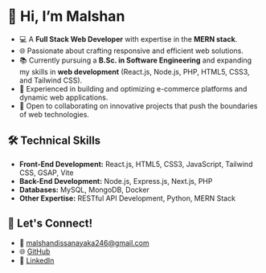 # 👋 Hi, I’m Malshan
- 💻 A **Full Stack Web Developer** with expertise in the **MERN stack**.
- 🌐 Passionate about crafting responsive and efficient web solutions.
- 📚 Currently pursuing a **B.Sc. in Software Engineering** and expanding my skills in **web development** (React.js, Node.js, PHP, HTML5, CSS3, and Tailwind CSS).
- 🎯 Experienced in building and optimizing e-commerce platforms and dynamic web applications.
- 💼 Open to collaborating on innovative projects that push the boundaries of web technologies.

## 🛠 Technical Skills
- **Front-End Development:** React.js, HTML5, CSS3, JavaScript, Tailwind CSS, GSAP, Vite
- **Back-End Development:** Node.js, Express.js, Next.js, PHP
- **Databases:** MySQL, MongoDB, Docker
- **Other Expertise:** RESTful API Development, Python, MERN Stack

## 💬 Let's Connect!
- 📧 [malshandissanayaka246@gmail.com](mailto:malshandissanayaka246@gmail.com)
- 🌐 [GitHub](https://github.com/Malshan20)
- 💼 [LinkedIn]([https://www.linkedin.com/in/m-malshan-dissanayaka/](https://www.linkedin.com/in/maleesha-dissanayaka-6a116933a/))
